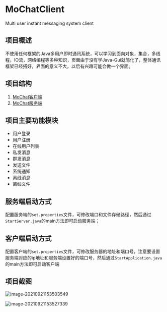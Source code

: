 # MoChatClient
 Multi user instant messaging system client

## 项目概述

不使用任何框架的Java多用户即时通讯系统，可以学习到面向对象，集合，多线程，IO流，网络编程等多种知识，页面由于没有学Java-Gui就简化了，整体通讯框架已经搭好，界面的意义不大，以后有兴趣可能会做一个界面。

## 项目结构

1. [MoChat客户端](https://github.com/mowangblog/MoChatClient)
2. [MoChat服务端](https://github.com/mowangblog/MoChatServer)

## 项目主要功能模块

- 用户登录
- 用户注册
- 在线用户列表
- 私发消息
- 群发消息
- 发送文件
- 系统通知
- 离线消息
- 离线文件

## 服务端启动方式

配置服务端的`set.properties`文件，可修改端口和文件存储路径，然后通过`StartServer.java`的main方法即可启动服务端；

## 客户端启动方式

配置客户端的`set.properties`文件，可修改服务器的地址和端口号，注意要设置服务端对应的ip地址和服务端设置好的端口号，然后通过`StartApplication.java`的main方法即可启动客户端

## 项目截图

![image-20210921153503549](https://res.mowangblog.top/img/2021/09/image-20210921153503549.png)

![image-20210921153527339](https://res.mowangblog.top/img/2021/09/image-20210921153527339.png)

